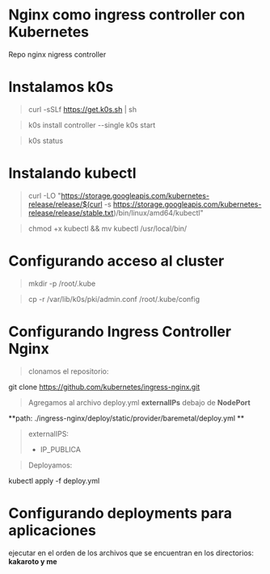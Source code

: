 # Nginx como ingress controller con Kubernetes
Repo nginx nigress controller

Instalamos k0s
===

> curl -sSLf https://get.k0s.sh |  sh

> k0s install controller --single
> k0s start

> k0s status

Instalando kubectl
===

> curl -LO "https://storage.googleapis.com/kubernetes-release/release/$(curl -s https://storage.googleapis.com/kubernetes-release/release/stable.txt)/bin/linux/amd64/kubectl"

> chmod +x kubectl && mv kubectl /usr/local/bin/


Configurando acceso al cluster
=====

> mkdir -p /root/.kube

> cp -r /var/lib/k0s/pki/admin.conf /root/.kube/config

Configurando Ingress Controller Nginx
====

> clonamos el repositorio:

git clone https://github.com/kubernetes/ingress-nginx.git

> Agregamos al archivo deploy.yml  **externalIPs** debajo de **NodePort**


**path: ./ingress-nginx/deploy/static/provider/baremetal/deploy.yml **

> externalIPS:
> - IP_PUBLICA

> Deployamos:

kubectl apply -f deploy.yml


Configurando deployments para aplicaciones 
===

ejecutar en el orden de los archivos que se encuentran en los directorios: **kakaroto y me**
